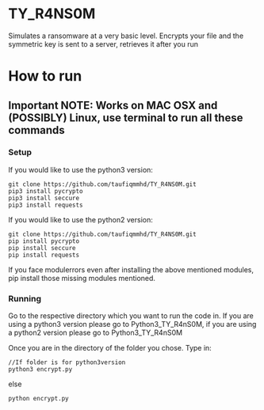 # TY_R4NS0M
Simulates a ransomware at a very basic level. Encrypts your file and the symmetric key is sent to a server, retrieves it after you run

# How to run
## Important NOTE: Works on MAC OSX and (POSSIBLY) Linux, use terminal to run all these commands
### Setup
If you would like to use the python3 version:
```
git clone https://github.com/taufiqmmhd/TY_R4NS0M.git
pip3 install pycrypto
pip3 install seccure
pip3 install requests
```

If you would like to use the python2 version:
```
git clone https://github.com/taufiqmmhd/TY_R4NS0M.git
pip install pycrypto
pip install seccure
pip install requests
```

If you face modulerrors even after installing the above mentioned modules, pip install those missing modules mentioned.

### Running
Go to the respective directory which you want to run the code in.
If you are using a python3 version please go to Python3_TY_R4nS0M,
if you are using a python2 version please go to Python3_TY_R4nS0M

Once you are in the directory of the folder you chose.
Type in:
```
//If folder is for python3version
python3 encrypt.py
```
else
```
python encrypt.py
```
